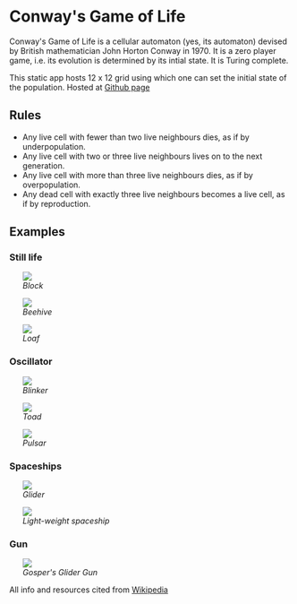 # Conway's Game of Life
Conway's Game of Life is a cellular automaton (yes, its automaton) devised by British mathematician John Horton Conway in 1970. It is a zero player game, i.e. its evolution is determined by its intial state. It is Turing complete.

This static app hosts 12 x 12 grid using which one can set the initial state of the population. 
Hosted at [Github page](https://pathakshashank17.github.io/Conways-Game-of-Life-JS/)

## Rules
- Any live cell with fewer than two live neighbours dies, as if by underpopulation.
- Any live cell with two or three live neighbours lives on to the next generation.
- Any live cell with more than three live neighbours dies, as if by overpopulation.
- Any dead cell with exactly three live neighbours becomes a live cell, as if by reproduction.

## Examples
### Still life
<ul>
<p>
    <img src="https://upload.wikimedia.org/wikipedia/commons/9/96/Game_of_life_block_with_border.svg"/>
    <br>
    <em>Block</em>
</p>
<p>
    <img src="https://upload.wikimedia.org/wikipedia/commons/6/67/Game_of_life_beehive.svg"/>
    <br>
    <em>Beehive</em>
</p>
<p>
    <img src="https://upload.wikimedia.org/wikipedia/commons/f/f4/Game_of_life_loaf.svg"/>
    <br>
    <em>Loaf</em>
</p>
</ul>

### Oscillator
<ul>
<p>
    <img src="https://upload.wikimedia.org/wikipedia/commons/9/95/Game_of_life_blinker.gif"/>
    <br>
    <em>Blinker</em>
</p>
<p>
    <img src="https://upload.wikimedia.org/wikipedia/commons/1/12/Game_of_life_toad.gif"/>
    <br>
    <em>Toad</em>
</p>
<p>
    <img src="https://upload.wikimedia.org/wikipedia/commons/0/07/Game_of_life_pulsar.gif"/>
    <br>
    <em>Pulsar</em>
</p>
</ul>

### Spaceships
<ul>
<p>
    <img src="https://upload.wikimedia.org/wikipedia/commons/f/f2/Game_of_life_animated_glider.gif"/>
    <br>
    <em>Glider</em>
</p>
<p>
    <img src="https://upload.wikimedia.org/wikipedia/commons/3/37/Game_of_life_animated_LWSS.gif"/>
    <br>
    <em>Light-weight spaceship</em>
</p>
</ul>

### Gun
<ul>
<p>
    <img src="https://upload.wikimedia.org/wikipedia/commons/e/e5/Gospers_glider_gun.gif"/>
    <br>
    <em>Gosper's Glider Gun</em>
</p>
</ul>

All info and resources cited from [Wikipedia](https://en.wikipedia.org/wiki/Conway%27s_Game_of_Life)
